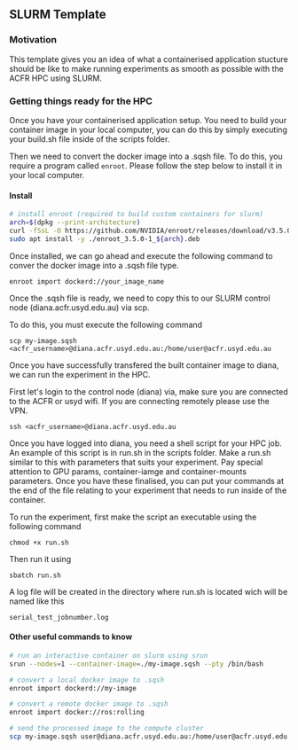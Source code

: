 ## SLURM Template

### Motivation
This template gives you an idea of what a containerised application stucture should be like to make running experiments as smooth as possible with the ACFR HPC using SLURM.

### Getting things ready for the HPC
Once you have your containerised application setup. You need to build your container image in your local computer, you can do this by simply executing your build.sh file inside of the scripts folder.

Then we need to convert the docker image into a .sqsh file. To do this, you require a program called `enroot`. Please follow the step below to install it in your local computer.

#### Install
```bash
# install enroot (required to build custom containers for slurm)
arch=$(dpkg --print-architecture)
curl -fSsL -O https://github.com/NVIDIA/enroot/releases/download/v3.5.0/enroot_3.5.0-1_${arch}.deb
sudo apt install -y ./enroot_3.5.0-1_${arch}.deb
```

Once installed, we can go ahead and execute the following command to conver the docker image into a .sqsh file type.

`enroot import dockerd://your_image_name`

Once the .sqsh file is ready, we need to copy this to our SLURM control node (diana.acfr.usyd.edu.au) via scp. 

To do this, you must execute the following command 

`scp my-image.sqsh <acfr_username>@diana.acfr.usyd.edu.au:/home/user@acfr.usyd.edu.au`

Once you have successfully transfered the built container image to diana, we can run the experiment in the HPC. 

First let's login to the control node (diana) via, make sure you are connected to the ACFR or usyd wifi. If you are connecting remotely please use the VPN. 

`ssh <acfr_username>@diana.acfr.usyd.edu.au`

Once you have logged into diana, you need a shell script for your HPC job. An example of this script is in run.sh in the scripts folder. Make a run.sh similar to this with parameters that suits your experiment. Pay special attention to GPU params, container-iamge and container-mounts parameters. Once you have these finalised, you can put your commands at the end of the file relating to your experiment that needs to run inside of the container.  

To run the experiment, first make the script an executable using the following command 

`chmod +x run.sh`
 
Then run it using 

`sbatch run.sh`

A log file will be created in the directory where run.sh is located wich will be named like this 

`serial_test_jobnumber.log`


#### Other useful commands to know
```bash
# run an interactive container on slurm using srun
srun --nodes=1 --container-image=./my-image.sqsh --pty /bin/bash

# convert a local docker image to .sqsh
enroot import dockerd://my-image

# convert a remote docker image to .sqsh
enroot import docker://ros:rolling

# send the processed image to the compute cluster
scp my-image.sqsh user@diana.acfr.usyd.edu.au:/home/user@acfr.usyd.edu.au
```

